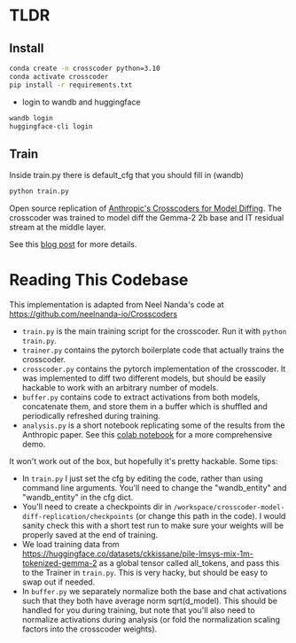 # TLDR

## Install
```bash
conda create -n crosscoder python=3.10
conda activate crosscoder
pip install -r requirements.txt
```
- login to wandb and huggingface
```bash
wandb login
huggingface-cli login
```

## Train
Inside train.py there is default_cfg that you should fill in (wandb)
```bash
python train.py
```

Open source replication of [Anthropic's Crosscoders for Model Diffing](https://transformer-circuits.pub/2024/crosscoders/index.html#model-diffing). 
The crosscoder was trained to model diff the Gemma-2 2b base and IT residual stream at the middle layer.

See this [blog post](https://www.lesswrong.com/posts/srt6JXsRMtmqAJavD/open-source-replication-of-anthropic-s-crosscoder-paper-for) for more details.

# Reading This Codebase

This implementation is adapted from Neel Nanda's code at https://github.com/neelnanda-io/Crosscoders

* `train.py` is the main training script for the crosscoder. Run it with `python train.py`. 
* `trainer.py` contains the pytorch boilerplate code that actually trains the crosscoder.
* `crosscoder.py` contains the pytorch implementation of the crosscoder. It was implemented to diff two different models, but should be easily hackable to work with an arbitrary number of models.
* `buffer.py` contains code to extract activations from both models, concatenate them, and store them in a buffer which is shuffled and periodically refreshed during training.
* `analysis.py` is a short notebook replicating some of the results from the Anthropic paper. See this [colab notebook](https://colab.research.google.com/drive/124ODki4dUjfi21nuZPHRySALx9I74YHj?usp=sharing) for a more comprehensive demo.

It won't work out of the box, but hopefully it's pretty hackable. Some tips:
* In `train.py` I just set the cfg by editing the code, rather than using command line arguments. You'll need to change the "wandb_entity" and "wandb_entity" in the cfg dict.
* You'll need to create a checkpoints dir in `/workspace/crosscoder-model-diff-replication/checkpoints` (or change this path in the code). I would sanity check this with a short test run to make sure your weights will be properly saved at the end of training.
* We load training data from https://huggingface.co/datasets/ckkissane/pile-lmsys-mix-1m-tokenized-gemma-2 as a global tensor called all_tokens, and pass this to the Trainer in `train.py`. This is very hacky, but should be easy to swap out if needed.
* In `buffer.py` we separately normalize both the base and chat activations such that they both have average norm sqrt(d_model). This should be handled for you during training, but note that you'll also need to normalize activations during analysis (or fold the normalization scaling factors into the crosscoder weights). 
